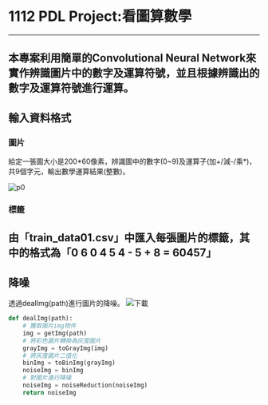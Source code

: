 # 1112 PDL Project:看圖算數學
---
本專案利用簡單的Convolutional Neural Network來實作辨識圖片中的數字及運算符號，並且根據辨識出的數字及運算符號進行運算。
---
## 輸入資料格式
### 圖片
給定⼀張圖⼤⼩是200\*60像素，辨識圖中的數字(0~9)及運算⼦(加+/減-/乘\*)，共9個字元，輸出數學運算結果(整數)。
      
![p0](https://github.com/emilytsao168/test/assets/117272534/1ba33342-8f46-4319-8dba-818b411a2798)
### 標籤
由「train_data01.csv」中匯入每張圖片的標籤，其中的格式為「0	6 0 4 5 4 - 5 + 8 =	60457」
---
## 降噪
透過dealImg(path)進行圖片的降噪。
![下載](https://github.com/emilytsao168/test/assets/117272534/dbaa8a33-6630-4dae-bcd7-58fd2af85026)
```python     
def dealImg(path):
    # 獲取圖片img物件
    img = getImg(path)
    # 將彩色圖片轉換為灰度圖片
    grayImg = toGrayImg(img)
    # 將灰度圖片二值化
    binImg = toBinImg(grayImg)
    noiseImg = binImg
    # 對圖片進行降噪
    noiseImg = noiseReduction(noiseImg)
    return noiseImg
``` 

